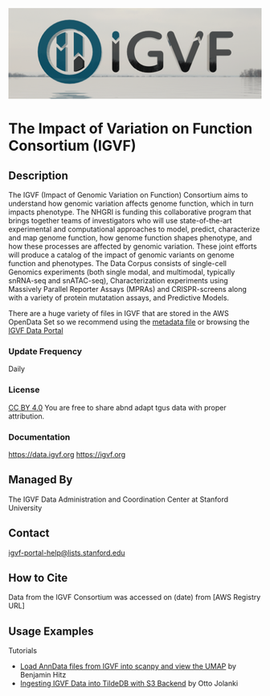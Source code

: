 ![igvflogo](images/igvf-winter-logo.png)
# The Impact of Variation on Function Consortium (IGVF)

## Description

The IGVF (Impact of Genomic Variation on Function) Consortium aims to understand how genomic variation affects genome function, which in turn impacts phenotype. The NHGRI is funding this collaborative program that brings together teams of investigators who will use state-of-the-art experimental and computational approaches to model, predict, characterize and map genome function, how genome function shapes phenotype, and how these processes are affected by genomic variation. These joint efforts will produce a catalog of the impact of genomic variants on genome function and phenotypes.  The Data Corpus consists of single-cell Genomics experiments (both single modal, and multimodal, typically snRNA-seq and snATAC-seq), Characterization experiments using Massively Parallel Reporter Assays (MPRAs) and CRISPR-screens along with a variety of protein mutatation assays, and Predictive Models.

There are a huge variety of files in IGVF that are stored in the AWS OpenData Set so we recommend using the [metadata file]() or browsing the [IGVF Data Portal](https://data.igvf.org)

### Update Frequency

Daily

### License

[CC BY 4.0](https://creativecommons.org/licenses/by/4.0/) You are free to share abnd adapt tgus data with proper attribution.

### Documentation

https://data.igvf.org https://igvf.org

## Managed By

The IGVF Data Administration and Coordination Center at Stanford University

## Contact

igvf-portal-help@lists.stanford.edu

## How to Cite

Data from the IGVF Consortium was accessed on (date) from [AWS Registry URL]

## Usage Examples

Tutorials
  * [Load AnnData files from IGVF into scanpy and view the UMAP](https://github.com/IGVF-DACC/igvf-data-usage-examples/igvf-scanpy.ipynb) by Benjamin Hitz
  * [Ingesting IGVF Data into TildeDB with S3 Backend](https://github.com/IGVF-DACC/igvf-data-usage-examples/ingest_igvf_h5ad_data_to_anndata_and_tiledb.ipynb) by Otto Jolanki
